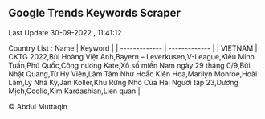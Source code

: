 

## Google Trends Keywords Scraper 
 
Last Update 30-09-2022 , 11:41:12

Country List :
 Name  | Keyword |
| ------------- | ------------- |
| VIETNAM | CKTG 2022,Bùi Hoàng Việt Anh,Bayern – Leverkusen,V-League,Kiều Minh Tuấn,Phú Quốc,Công nương Kate,Xổ số miền Nam ngày 29 tháng 0/9,Bùi Nhật Quang,Từ Hy Viên,Lâm Tâm Như Hoắc Kiến Hoa,Marilyn Monroe,Hoài Lâm,Lý Nhã Kỳ,Jan Koller,Khu Rừng Nhỏ Của Hai Người tập 23,Dương Mịch,Coolio,Kim Kardashian,Lien quan |



© Abdul Muttaqin 
